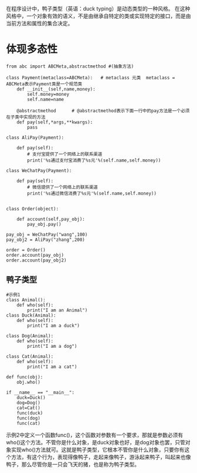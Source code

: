 在程序设计中，鸭子类型（英语：duck typing）是动态类型的一种风格。 在这种风格中，一个对象有效的语义，不是由继承自特定的类或实现特定的接口，而是由当前方法和属性的集合决定。

# 体现多态性

```
from abc import ABCMeta,abstractmethod #(抽象方法)

class Payment(metaclass=ABCMeta):   # metaclass 元类  metaclass = ABCMeta表示Payment类是一个规范类
    def __init__(self,name,money):
        self.money=money
        self.name=name

    @abstractmethod      # @abstractmethod表示下面一行中的pay方法是一个必须在子类中实现的方法
    def pay(self,*args,**kwargs):
        pass

class AliPay(Payment):

    def pay(self):
        # 支付宝提供了一个网络上的联系渠道
        print('%s通过支付宝消费了%s元'%(self.name,self.money))

class WeChatPay(Payment):

    def pay(self):
        # 微信提供了一个网络上的联系渠道
        print('%s通过微信消费了%s元'%(self.name,self.money))


class Order(object):

    def account(self,pay_obj):
        pay_obj.pay()

pay_obj = WeChatPay("wang",100)
pay_obj2 = AliPay("zhang",200)

order = Order()
order.account(pay_obj)
order.account(pay_obj2)

```

## 鸭子类型

```
#示例1
class Animal():
    def who(self):
        print("I am an Animal")
class Duck(Animal):
    def who(self):
        print("I am a duck")

class Dog(Animal):
    def who(self):
        print("I am a dog")

class Cat(Animal):
    def who(self):
        print("I am a cat")

def func(obj):
    obj.who()

if __name__ == "__main__":
    duck=Duck()
    dog=Dog()
    cat=Cat()
    func(duck)
    func(dog)
    func(cat)
```

示例2中定义一个函数func()，这个函数对参数有一个要求，那就是参数必须有who()这个方法。不管你是什么对象，是duck对象也好，是dog对象也罢，只管对象实现who()方法就可。这就是鸭子类型，它根本不管你是什么对象，只要你有这个方法，有这个行为，表现得像鸭子，走起来像鸭子，游泳起来鸭子，叫起来也像鸭子，那么尽管你是一只会飞天的猪，也是称为鸭子类型。